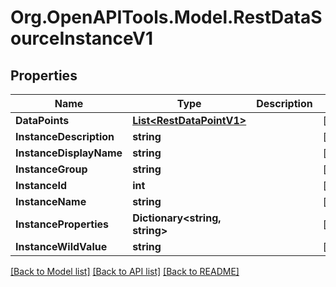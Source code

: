# Org.OpenAPITools.Model.RestDataSourceInstanceV1

## Properties

Name | Type | Description | Notes
------------ | ------------- | ------------- | -------------
**DataPoints** | [**List&lt;RestDataPointV1&gt;**](RestDataPointV1.md) |  | [optional] 
**InstanceDescription** | **string** |  | [optional] 
**InstanceDisplayName** | **string** |  | [optional] 
**InstanceGroup** | **string** |  | [optional] 
**InstanceId** | **int** |  | [optional] 
**InstanceName** | **string** |  | [optional] 
**InstanceProperties** | **Dictionary&lt;string, string&gt;** |  | [optional] 
**InstanceWildValue** | **string** |  | [optional] 

[[Back to Model list]](../README.md#documentation-for-models) [[Back to API list]](../README.md#documentation-for-api-endpoints) [[Back to README]](../README.md)

